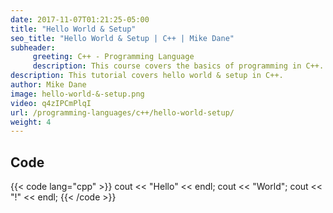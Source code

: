 ```yaml
---
date: 2017-11-07T01:21:25-05:00
title: "Hello World & Setup"
seo_title: "Hello World & Setup | C++ | Mike Dane"
subheader:
     greeting: C++ - Programming Language
     description: This course covers the basics of programming in C++. Work your way through the videos and we'll teach you everything you need to know to start your programming journey!
description: This tutorial covers hello world & setup in C++.
author: Mike Dane
image: hello-world-&-setup.png
video: q4zIPCmPlqI
url: /programming-languages/c++/hello-world-setup/
weight: 4
---
```


## Code

{{< code lang="cpp" >}}
cout << "Hello" << endl;
cout << "World";
cout << "!" << endl;
{{< /code >}}